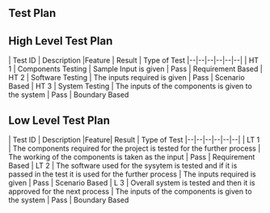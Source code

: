 ﻿## Test Plan

## High Level Test Plan

| Test ID | Description |Feature | Result | Type of Test
|--|--|--|--|--|--|
| HT 1 | Components Testing | Sample Input is given  | Pass | Requirement Based 
| HT 2 | Software Testing | The inputs required is given | Pass | Scenario Based 
| HT 3 | System Testing | The inputs of the components is given to the system | Pass | Boundary Based 


## Low Level Test Plan 

| Test ID | Description |Feature| Result | Type of Test
|--|--|--|--|--|--|
| LT 1 | The components required for the project is tested for the further process | The working of the components is taken as the input | Pass | Requirement Based 
| LT 2 | The software used for the sysytem is tested and if it is passed in the test it is used for the further process | The inputs required is given | Pass | Scenario Based 
| L 3 | Overall system is tested and then it is approved for the next process | The inputs of the components is given to the system | Pass | Boundary Based 


